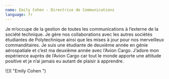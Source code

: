 ```yaml
---
name: Emily Cohen - Directrice de Communications
language: fr
---
```

Je m’occupe de la gestion de toutes les communications à l’externe de la société technique. Je gère nos collaborations avec les autres sociétés étudiantes de Polytechnique ainsi que les mises à jour pour nos merveilleux commanditaires. Je suis une étudiante de deuxième année en génie aérospatiale et c’est ma deuxième année avec l’Avion Cargo. J’adore mon expérience auprès de l’Avion Cargo car tout le monde apporte une attitude positive et je n’ai jamais eu autant de plaisir à apprendre.

![]( "Emily Cohen ")